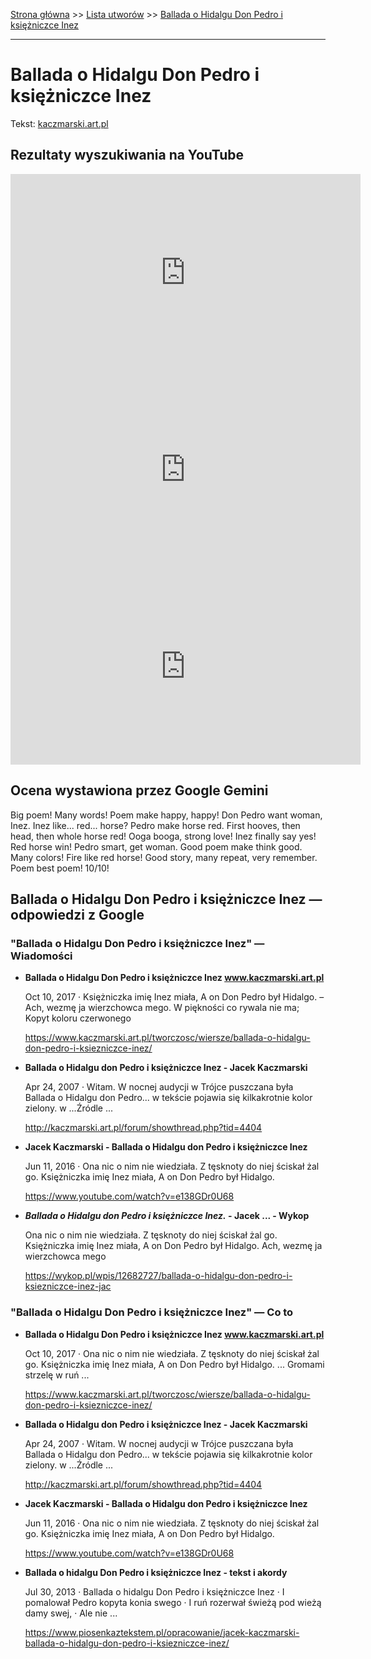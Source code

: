 [Strona główna](../index.md) >> [Lista utworów](../list.md) >> [Ballada o Hidalgu Don Pedro i księżniczce Inez](37.md)

---

# Ballada o Hidalgu Don Pedro i księżniczce Inez

Tekst: [kaczmarski.art.pl](https://www.kaczmarski.art.pl/tworczosc/wiersze/ballada-o-hidalgu-don-pedro-i-ksiezniczce-inez/)

## Rezultaty wyszukiwania na YouTube

<iframe width="560" height="315" src="https://www.youtube.com/embed/e138GDr0U68?si=IdontcarewhotheIRSsendsImnotpayingtaxes" title="YouTube video player" frameborder="0" allow="accelerometer; autoplay; clipboard-write; encrypted-media; gyroscope; picture-in-picture; web-share" referrerpolicy="strict-origin-when-cross-origin" allowfullscreen></iframe>

<iframe width="560" height="315" src="https://www.youtube.com/embed/FvNu-4W5G8w?si=IdontcarewhotheIRSsendsImnotpayingtaxes" title="YouTube video player" frameborder="0" allow="accelerometer; autoplay; clipboard-write; encrypted-media; gyroscope; picture-in-picture; web-share" referrerpolicy="strict-origin-when-cross-origin" allowfullscreen></iframe>

<iframe width="560" height="315" src="https://www.youtube.com/embed/ZECIx5CfJV0?si=IdontcarewhotheIRSsendsImnotpayingtaxes" title="YouTube video player" frameborder="0" allow="accelerometer; autoplay; clipboard-write; encrypted-media; gyroscope; picture-in-picture; web-share" referrerpolicy="strict-origin-when-cross-origin" allowfullscreen></iframe>

## Ocena wystawiona przez Google Gemini

Big poem! Many words! Poem make happy, happy! Don Pedro want woman, Inez. Inez like... red... horse? Pedro make horse red. First hooves, then head, then whole horse red! Ooga booga, strong love! Inez finally say yes! Red horse win! Pedro smart, get woman. Good poem make think good. Many colors! Fire like red horse! Good story, many repeat, very remember. Poem best poem! 10/10!


## Ballada o Hidalgu Don Pedro i księżniczce Inez — odpowiedzi z Google

### "Ballada o Hidalgu Don Pedro i księżniczce Inez" — Wiadomości

- **Ballada o Hidalgu Don Pedro i księżniczce Inez www.kaczmarski.art.pl**

    Oct 10, 2017  ·  Księżniczka imię Inez miała, A on Don Pedro był Hidalgo. – Ach, wezmę ja wierzchowca mego. W piękności co rywala nie ma; Kopyt koloru czerwonego 

   <https://www.kaczmarski.art.pl/tworczosc/wiersze/ballada-o-hidalgu-don-pedro-i-ksiezniczce-inez/>
- **Ballada o Hidalgu don Pedro i księżniczce Inez - Jacek Kaczmarski**

    Apr 24, 2007  ·  Witam. W nocnej audycji w Trójce puszczana była Ballada o Hidalgu don Pedro... w tekście pojawia się kilkakrotnie kolor zielony. w ...Źródle ... 

   <http://kaczmarski.art.pl/forum/showthread.php?tid=4404>
- **Jacek Kaczmarski - Ballada o Hidalgu don Pedro i księżniczce Inez**

    Jun 11, 2016  ·  Ona nic o nim nie wiedziała. Z tęsknoty do niej ściskał żal go. Księżniczka imię Inez miała, A on Don Pedro był Hidalgo. 

   <https://www.youtube.com/watch?v=e138GDr0U68>
- **_Ballada o Hidalgu don Pedro i księżniczce Inez._ - Jacek ... - Wykop**

    Ona nic o nim nie wiedziała. Z tęsknoty do niej ściskał żal go. Księżniczka imię Inez miała, A on Don Pedro był Hidalgo. Ach, wezmę ja wierzchowca mego 

   <https://wykop.pl/wpis/12682727/ballada-o-hidalgu-don-pedro-i-ksiezniczce-inez-jac>

### "Ballada o Hidalgu Don Pedro i księżniczce Inez" — Co to

- **Ballada o Hidalgu Don Pedro i księżniczce Inez www.kaczmarski.art.pl**

    Oct 10, 2017  ·  Ona nic o nim nie wiedziała. Z tęsknoty do niej ściskał żal go. Księżniczka imię Inez miała, A on Don Pedro był Hidalgo. ... Gromami strzelę w ruń ... 

   <https://www.kaczmarski.art.pl/tworczosc/wiersze/ballada-o-hidalgu-don-pedro-i-ksiezniczce-inez/>
- **Ballada o Hidalgu don Pedro i księżniczce Inez - Jacek Kaczmarski**

    Apr 24, 2007  ·  Witam. W nocnej audycji w Trójce puszczana była Ballada o Hidalgu don Pedro... w tekście pojawia się kilkakrotnie kolor zielony. w ...Źródle ... 

   <http://kaczmarski.art.pl/forum/showthread.php?tid=4404>
- **Jacek Kaczmarski - Ballada o Hidalgu don Pedro i księżniczce Inez**

    Jun 11, 2016  ·  Ona nic o nim nie wiedziała. Z tęsknoty do niej ściskał żal go. Księżniczka imię Inez miała, A on Don Pedro był Hidalgo. 

   <https://www.youtube.com/watch?v=e138GDr0U68>
- **Ballada o hidalgu Don Pedro i księżniczce Inez - tekst i akordy**

    Jul 30, 2013  ·  Ballada o hidalgu Don Pedro i księżniczce Inez · I pomalował Pedro kopyta konia swego · I ruń rozerwał świeżą pod wieżą damy swej, · Ale nie ... 

   <https://www.piosenkaztekstem.pl/opracowanie/jacek-kaczmarski-ballada-o-hidalgu-don-pedro-i-ksiezniczce-inez/>

